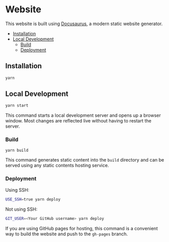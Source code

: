 # Website

This website is built using [Docusaurus](https://docusaurus.io/), a modern static
website generator.

<!-- toc -->

* [Installation](#installation)
* [Local Development](#local-development)
  * [Build](#build)
  * [Deployment](#deployment)

<!-- Regenerate with "pre-commit run -a markdown-toc" -->

<!-- tocstop -->

## Installation

```sh
yarn
```

## Local Development

```sh
yarn start
```

This command starts a local development server and opens up a browser window.
Most changes are reflected live without having to restart the server.

### Build

```sh
yarn build
```

This command generates static content into the `build` directory and can be
served using any static contents hosting service.

### Deployment

Using SSH:

```sh
USE_SSH=true yarn deploy
```

Not using SSH:

```sh
GIT_USER=<Your GitHub username> yarn deploy
```

If you are using GitHub pages for hosting, this command is a convenient way to
build the website and push to the `gh-pages` branch.
